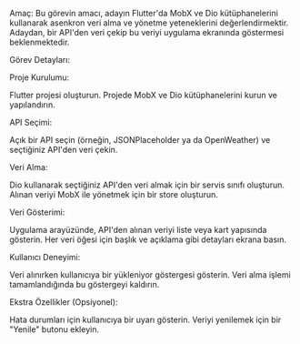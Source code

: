 Amaç:
Bu görevin amacı, adayın Flutter'da MobX ve Dio kütüphanelerini kullanarak asenkron veri alma ve yönetme yeteneklerini değerlendirmektir. Adaydan, bir API'den veri çekip bu veriyi uygulama ekranında göstermesi beklenmektedir.

Görev Detayları:

Proje Kurulumu:

Flutter projesi oluşturun.
Projede MobX ve Dio kütüphanelerini kurun ve yapılandırın.

API Seçimi:

Açık bir API seçin (örneğin, JSONPlaceholder ya da OpenWeather) ve seçtiğiniz API'den veri çekin.

Veri Alma:

Dio kullanarak seçtiğiniz API'den veri almak için bir servis sınıfı oluşturun.
Alınan veriyi MobX ile yönetmek için bir store oluşturun.

Veri Gösterimi:

Uygulama arayüzünde, API'den alınan veriyi liste veya kart yapısında gösterin.
Her veri öğesi için başlık ve açıklama gibi detayları ekrana basın.

Kullanıcı Deneyimi:

Veri alınırken kullanıcıya bir yükleniyor göstergesi gösterin.
Veri alma işlemi tamamlandığında bu göstergeyi kaldırın.

Ekstra Özellikler (Opsiyonel):

Hata durumları için kullanıcıya bir uyarı gösterin.
Veriyi yenilemek için bir "Yenile" butonu ekleyin.
